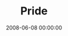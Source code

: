 ---
layout: series
series: "Pride"
permalink: "/pride/"
title: "Pride"
date: 2008-06-08 00:00:00
endDate: 2008-06-29 00:00:00
description: "Dig under the surface of almost any weakness in your life and you'll find pride. It's the root that feeds a host of problems. Until we unearth it, the weeds will continue to sprout. So join us this June as we hear how pride has affected people in our communityand how the truth helped them (and could help you) get above ground."
src: "http://s3.amazonaws.com/crossroads-media/images/legacy/content/90x90Pride-web.jpg"
---
